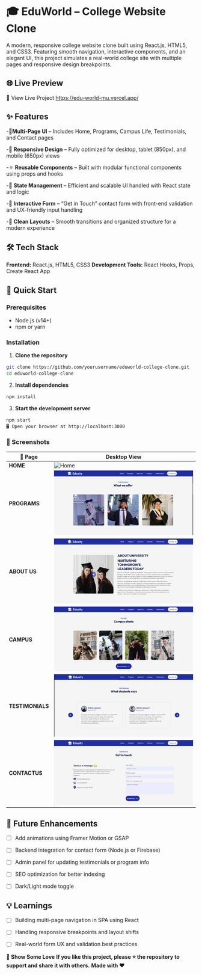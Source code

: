 # 🎓 EduWorld – College Website Clone

A modern, responsive college website clone built using React.js, HTML5, and CSS3. Featuring smooth navigation, interactive components, and an elegant UI, this project simulates a real-world college site with multiple pages and responsive design breakpoints.



## 🌐 Live Preview
🔗 View Live Project
https://edu-world-mu.vercel.app/



## ✨ Features
-📄**Multi-Page UI** – Includes Home, Programs, Campus Life, Testimonials, and Contact pages

-📱 **Responsive Design** – Fully optimized for desktop, tablet (850px), and mobile (650px) views

-⚛️ **Reusable Components** – Built with modular functional components using props and hooks

-🧠 **State Management** – Efficient and scalable UI handled with React state and logic

-📝 **Interactive Form** – “Get in Touch” contact form with front-end validation and UX-friendly input handling

-🎨 **Clean Layouts** – Smooth transitions and organized structure for a modern experience



## 🛠️ Tech Stack
**Frontend:** React.js, HTML5, CSS3
**Development Tools:** React Hooks, Props, Create React App



## 🚀 Quick Start

### Prerequisites
- Node.js (v14+)
- npm or yarn

### Installation 

1. **Clone the repository**
```bash
git clone https://github.com/yourusername/eduworld-college-clone.git
cd eduworld-college-clone
```

2. **Install dependencies**
```bash
npm install
```

3. **Start the development server**
```bash
npm start
🖥️ Open your browser at http://localhost:3000
```

### 📸 Screenshots

| 📌 Page | Desktop View | 
|------|------------|
| **HOME** | ![Home](D:\ReactProject\screenshot\Home_screenshot.png) | 
| **PROGRAMS** | ![Programs](screenshot\programs_screenshot.png) | 
| **ABOUT US** | ![AboutUs](screenshot\aboutUs_screenshot.png) | 
| **CAMPUS** | ![Campus](screenshot\Campus_screenshot.png) | 
| **TESTIMONIALS** | ![Testimonials](screenshot\Testimonials_screenshots.png) | 
| **CONTACTUS** | ![ContactUs](screenshot\ContactUs_screenshot.png) | 



## 🔮 Future Enhancements
 
 - [ ] Add animations using Framer Motion or GSAP
 - [ ] Backend integration for contact form (Node.js or Firebase)
 - [ ] Admin panel for updating testimonials or program info
 - [ ] SEO optimization for better indexing
 - [ ] Dark/Light mode toggle



## 💡 Learnings

- [ ] Building multi-page navigation in SPA using React
- [ ] Handling responsive breakpoints and layout shifts
- [ ] Real-world form UX and validation best practices


**📣 Show Some Love**
**If you like this project, please ⭐️ the repository to support and share it with others.**
**Made with ❤️**
